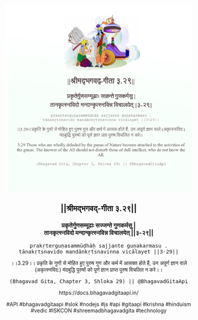 <img src="../../asset/BG_3_29.png"/>
<center><h2>||श्रीमद्‍भगवद्‍-गीता ३.२९||</h2>
<h3>प्रकृतेर्गुणसम्मूढाः सज्जन्ते गुणकर्मसु |<br/>तानकृत्स्नविदो मन्दान्कृत्स्नविन्न विचालयेत् ||३-२९||</h3>
<pre>prakṛterguṇasammūḍhāḥ sajjante guṇakarmasu .<br/>tānakṛtsnavido mandānkṛtsnavinna vicālayet ||3-29||</pre>
<p>।।3.29।। प्रकृति के गुणों से मोहित हुए पुरुष गुण और कर्म में आसक्त होते हैं, उन अपूर्ण ज्ञान वाले (अकृत्स्नविद:) मंदबुद्धि पुरुषों को पूर्ण ज्ञान प्राप्त पुरुष विचलित न करे।।</p>
<pre>(Bhagavad Gita, Chapter 3, Shloka 29) || @BhagavadGitaApi</pre><p>https://docs.bhagavadgitaapi.in/</p><p>#API #bhagavadgitaapi #slok #nodejs #js #api #gitaapi #krishna #hinduism #vedic #ISKCON #shreemadbhagavadgita #technology</p></center>